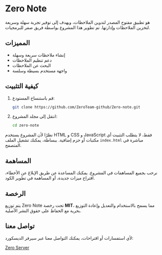 # Zero Note

هو تطبيق مفتوح المصدر لتدوين الملاحظات، ويهدف إلى توفير تجربة سهلة وسريعة لتخزين الملاحظات وإدارتها. تم تطوير هذا المشروع بواسطة فريق صفر للبرمجيات.

## المميزات

- إنشاء ملاحظات سريعة وسهلة
- دعم تنظيم الملاحظات
- البحث عن الملاحظات
- واجهة مستخدم بسيطة وسلسة

## كيفية التثبيت

1. قم باستنساخ المستودع:

   ```sh
   git clone https://github.com/ZeroTeam-github/Zero-note.git
   ```

2. انتقل إلى مجلد المشروع:

   ```sh
   cd zero-note
   ```

نظرًا لأن المشروع يستخدم HTML و CSS و JavaScript فقط، لا يتطلب التثبيت أي مكتبات أو حزم إضافية. ببساطة، يمكنك تشغيل الملف `index.html` مباشرة في المتصفح.

## المساهمة

نرحب بجميع المساهمات في المشروع. يمكنك المساعدة عن طريق الإبلاغ عن الأخطاء، اقتراح ميزات جديدة، أو المساهمة في تطوير الكود. 

## الرخصة

يتم توزيع Zero Note تحت رخصة **MIT**، مما يسمح بالاستخدام والتعديل وإعادة التوزيع بحرية مع الحفاظ على حقوق النشر الأصلية.

## تواصل معنا

لأي استفسارات أو اقتراحات، يمكنك التواصل معنا عبر سيرفر الديسكورد:

[Zero Server](https://discord.gg/w6TPbgsbgt)
